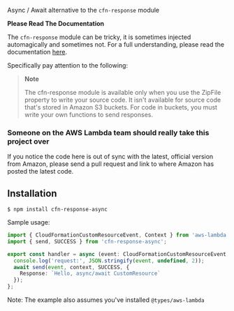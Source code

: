 Async / Await alternative to the `cfn-response` module

**Please Read The Documentation** 

The `cfn-response` module can be tricky, it is sometimes injected automagically and sometimes not.  For a full understanding, please read the documentation [here][1]. 

Specifically pay attention to the following:

> **Note**
>
> The cfn-response module is available only when you use the ZipFile property to write your source code. It isn't available for source code that's stored in Amazon S3 buckets. For code in buckets, you must write your own functions to send responses.

### Someone on the AWS Lambda team should really take this project over

If you notice the code here is out of sync with the latest, official version from Amazon, please send a pull request and link to where Amazon has posted the latest code.

## Installation
```
$ npm install cfn-response-async
```

Sample usage:
```typescript
import { CloudFormationCustomResourceEvent, Context } from 'aws-lambda';
import { send, SUCCESS } from 'cfn-response-async';

export const handler = async (event: CloudFormationCustomResourceEvent, context: Context) {
  console.log('request:', JSON.stringify(event, undefined, 2));
  await send(event, context, SUCCESS, {
    Response: `Hello, async/await CustomResource`
  });
};
```

Note: The example also assumes you've installed `@types/aws-lambda`

[1]: https://docs.aws.amazon.com/AWSCloudFormation/latest/UserGuide/cfn-lambda-function-code-cfnresponsemodule.html
